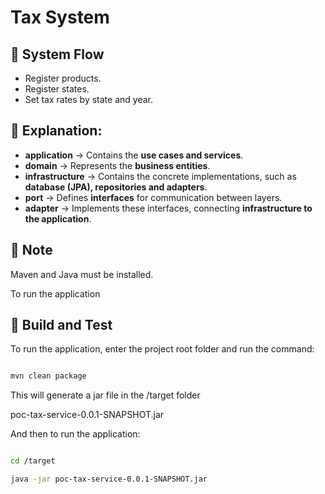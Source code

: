 # Tax System


## 🔹 System Flow

- Register products.
- Register states.
- Set tax rates by state and year.

## 🔹 Explanation:

- **application** → Contains the **use cases and services**.
- **domain** → Represents the **business entities**.
- **infrastructure** → Contains the concrete implementations, such as **database (JPA), repositories and adapters**.
- **port** → Defines **interfaces** for communication between layers.
- **adapter** → Implements these interfaces, connecting **infrastructure to the application**.


## 🔹 Note

Maven and Java must be installed.

To run the application

## 🔹 Build and Test

To run the application, enter the project root folder and run the command:

```bash

mvn clean package

```

This will generate a jar file in the /target folder

poc-tax-service-0.0.1-SNAPSHOT.jar

And then to run the application:

```bash

cd /target

java -jar poc-tax-service-0.0.1-SNAPSHOT.jar

```
